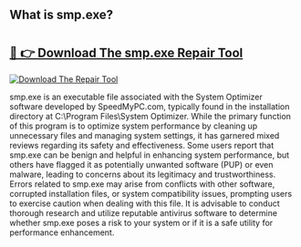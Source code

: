 ## What is smp.exe? 

# <h2><a href="https://exedetect.com/download.php?smp.exe">🔗 👉 Download The smp.exe Repair Tool</a></h2>

[![Download The Repair Tool](https://exedetect.com/download-button.jpg)](https://exedetect.com/download.php?smp.exe)

smp.exe is an executable file associated with the System Optimizer software developed by SpeedMyPC.com, typically found in the installation directory at C:\Program Files\System Optimizer\. While the primary function of this program is to optimize system performance by cleaning up unnecessary files and managing system settings, it has garnered mixed reviews regarding its safety and effectiveness. Some users report that smp.exe can be benign and helpful in enhancing system performance, but others have flagged it as potentially unwanted software (PUP) or even malware, leading to concerns about its legitimacy and trustworthiness. Errors related to smp.exe may arise from conflicts with other software, corrupted installation files, or system compatibility issues, prompting users to exercise caution when dealing with this file. It is advisable to conduct thorough research and utilize reputable antivirus software to determine whether smp.exe poses a risk to your system or if it is a safe utility for performance enhancement.
